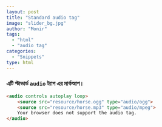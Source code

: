 ```yaml
---
layout: post
title: "Standard audio tag"
image: "slider_bg.jpg"
author: "Monir"
tags:
  - "html"
  - "audio tag"
categories:
  - "Snippets"
type: html  
---
```


### এটি স্টান্ডার্ড `audio` ট্যাগ এর মার্কআপ।

```html
<audio controls autoplay loop>
	<source src="resource/horse.ogg" type="audio/ogg">
	<source src="resource/horse.mp3" type="audio/mpeg">
	Your browser does not support the audio tag.
</audio>
```
